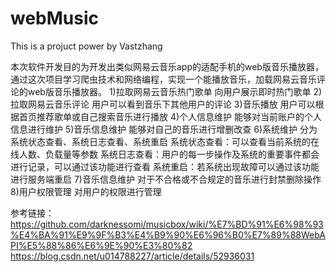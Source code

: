 # webMusic
This is a projuct power by Vastzhang

本次软件开发目的为开发出类似网易云音乐app的适配手机的web版音乐播放器，通过这次项目学习爬虫技术和网络编程，实现一个能播放音乐，加载网易云音乐评论的web版音乐播放器。
1)拉取网易云音乐热门歌单
  向用户展示即时热门歌单
2)拉取网易云音乐评论
  用户可以看到音乐下其他用户的评论
3)音乐播放
  用户可以根据首页推荐歌单或自己搜索音乐进行播放
4)个人信息维护
  能够对当前账户的个人信息进行维护
5)音乐信息维护
  能够对自己的音乐进行增删改查
6)系统维护
  分为系统状态查看、系统日志查看、系统重启
  系统状态查看：可以查看当前系统的在线人数、负载量等参数
  系统日志查看：用户的每一步操作及系统的重要事件都会进行记录，可以通过该功能进行查看
  系统重启：若系统出现故障可以通过该功能进行服务端重启
7)音乐信息维护
  对于不合格或不合规定的音乐进行封禁删除操作
8)用户权限管理
  对用户的权限进行管理

参考链接：https://github.com/darknessomi/musicbox/wiki/%E7%BD%91%E6%98%93%E4%BA%91%E9%9F%B3%E4%B9%90%E6%96%B0%E7%89%88WebAPI%E5%88%86%E6%9E%90%E3%80%82
https://blog.csdn.net/u014788227/article/details/52936031
